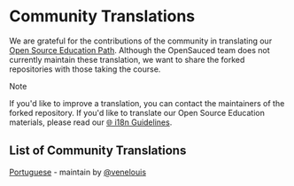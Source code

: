 # Community Translations

We are grateful for the contributions of the community in translating our [Open Source Education Path](https://opensauced.pizza/learn/#/). Although the OpenSauced team does not currently maintain these translation, we want to share the forked repositories with those taking the course.

> [!NOTE]
> If you'd like to improve a translation, you can contact the maintainers of the forked repository. If you'd like to translate our Open Source Education materials, please read our [🌐 i18n Guidelines](i18n-guidelines.md).

## List of Community Translations

[Portuguese](https://github.com/venelouis/intro/tree/pt-translations) - maintain by [@venelouis](https://github.com/venelouis)
<!-- Use below format to list your repository -->
<!--
- [Language](link to your forked repository) - maintain by [GitHub username 1](link to the GitHub profile), [GitHub username 2](link to the GitHub profile)
-->
